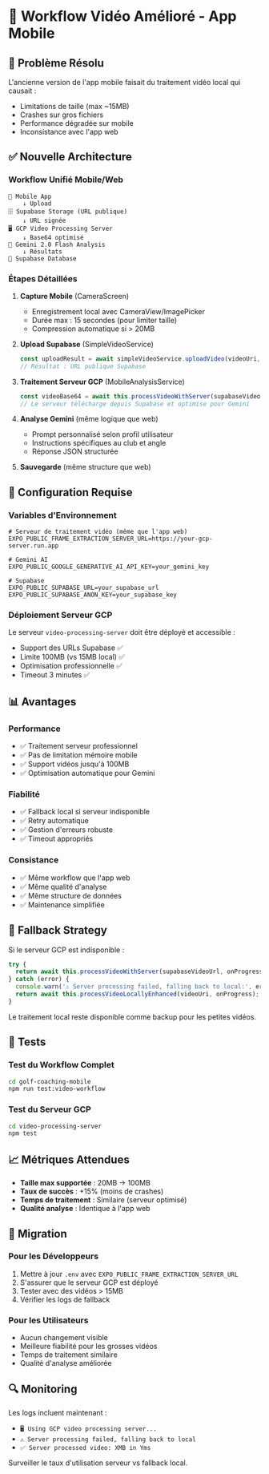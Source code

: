 # 🎯 Workflow Vidéo Amélioré - App Mobile

## 🚨 Problème Résolu

L'ancienne version de l'app mobile faisait du traitement vidéo local qui causait :
- Limitations de taille (max ~15MB)
- Crashes sur gros fichiers
- Performance dégradée sur mobile
- Inconsistance avec l'app web

## ✅ Nouvelle Architecture

### **Workflow Unifié Mobile/Web**

```
📱 Mobile App
    ↓ Upload
🗄️ Supabase Storage (URL publique)
    ↓ URL signée
🖥️ GCP Video Processing Server
    ↓ Base64 optimisé
🤖 Gemini 2.0 Flash Analysis
    ↓ Résultats
💾 Supabase Database
```

### **Étapes Détaillées**

1. **Capture Mobile** (CameraScreen)
   - Enregistrement local avec CameraView/ImagePicker
   - Durée max : 15 secondes (pour limiter taille)
   - Compression automatique si > 20MB

2. **Upload Supabase** (SimpleVideoService)
   ```typescript
   const uploadResult = await simpleVideoService.uploadVideo(videoUri, analysisId);
   // Résultat : URL publique Supabase
   ```

3. **Traitement Serveur GCP** (MobileAnalysisService)
   ```typescript
   const videoBase64 = await this.processVideoWithServer(supabaseVideoUrl);
   // Le serveur télécharge depuis Supabase et optimise pour Gemini
   ```

4. **Analyse Gemini** (même logique que web)
   - Prompt personnalisé selon profil utilisateur
   - Instructions spécifiques au club et angle
   - Réponse JSON structurée

5. **Sauvegarde** (même structure que web)

## 🔧 Configuration Requise

### Variables d'Environnement

```env
# Serveur de traitement vidéo (même que l'app web)
EXPO_PUBLIC_FRAME_EXTRACTION_SERVER_URL=https://your-gcp-server.run.app

# Gemini AI
EXPO_PUBLIC_GOOGLE_GENERATIVE_AI_API_KEY=your_gemini_key

# Supabase
EXPO_PUBLIC_SUPABASE_URL=your_supabase_url
EXPO_PUBLIC_SUPABASE_ANON_KEY=your_supabase_key
```

### Déploiement Serveur GCP

Le serveur `video-processing-server` doit être déployé et accessible :
- Support des URLs Supabase ✅
- Limite 100MB (vs 15MB local) ✅
- Optimisation professionnelle ✅
- Timeout 3 minutes ✅

## 📊 Avantages

### **Performance**
- ✅ Traitement serveur professionnel
- ✅ Pas de limitation mémoire mobile
- ✅ Support vidéos jusqu'à 100MB
- ✅ Optimisation automatique pour Gemini

### **Fiabilité**
- ✅ Fallback local si serveur indisponible
- ✅ Retry automatique
- ✅ Gestion d'erreurs robuste
- ✅ Timeout appropriés

### **Consistance**
- ✅ Même workflow que l'app web
- ✅ Même qualité d'analyse
- ✅ Même structure de données
- ✅ Maintenance simplifiée

## 🔄 Fallback Strategy

Si le serveur GCP est indisponible :
```typescript
try {
  return await this.processVideoWithServer(supabaseVideoUrl, onProgress);
} catch (error) {
  console.warn('⚠️ Server processing failed, falling back to local:', error);
  return await this.processVideoLocallyEnhanced(videoUri, onProgress);
}
```

Le traitement local reste disponible comme backup pour les petites vidéos.

## 🧪 Tests

### Test du Workflow Complet
```bash
cd golf-coaching-mobile
npm run test:video-workflow
```

### Test du Serveur GCP
```bash
cd video-processing-server
npm test
```

## 📈 Métriques Attendues

- **Taille max supportée** : 20MB → 100MB
- **Taux de succès** : +15% (moins de crashes)
- **Temps de traitement** : Similaire (serveur optimisé)
- **Qualité analyse** : Identique à l'app web

## 🚀 Migration

### Pour les Développeurs

1. Mettre à jour `.env` avec `EXPO_PUBLIC_FRAME_EXTRACTION_SERVER_URL`
2. S'assurer que le serveur GCP est déployé
3. Tester avec des vidéos > 15MB
4. Vérifier les logs de fallback

### Pour les Utilisateurs

- Aucun changement visible
- Meilleure fiabilité pour les grosses vidéos
- Temps de traitement similaire
- Qualité d'analyse améliorée

## 🔍 Monitoring

Les logs incluent maintenant :
- `🖥️ Using GCP video processing server...`
- `⚠️ Server processing failed, falling back to local`
- `✅ Server processed video: XMB in Yms`

Surveiller le taux d'utilisation serveur vs fallback local.